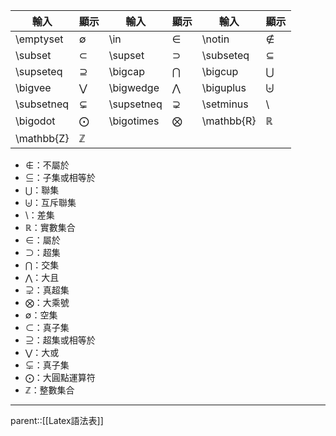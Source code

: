 | 輸入         | 顯示           | 輸入         | 顯示           | 輸入         | 顯示           |
| ---------- | ------------ | ---------- | ------------ | ---------- | ------------ |
| \\emptyset | $\emptyset$  | \in        | $\in$        | \notin     | $\notin$     |
| \subset    | $\subset$    | \supset    | $\supset$    | \subseteq  | $\subseteq$  |
| \supseteq  | $\supseteq$  | \bigcap    | $\bigcap$    | \bigcup    | $\bigcup$    |
| \bigvee    | $\bigvee$    | \bigwedge  | $\bigwedge$  | \biguplus  | $\biguplus$  |
| \subsetneq | $\subsetneq$ | \supsetneq | $\supsetneq$ | \setminus  | $\setminus$  |
| \bigodot   | $\bigodot$   | \bigotimes | $\bigotimes$ | \mathbb{R} | $\mathbb{R}$ |
| \mathbb{Z} | $\mathbb{Z}$ |            |              |            |              |
- $\notin$：不屬於
- $\subseteq$：子集或相等於
- $\bigcup$：聯集
- $\biguplus$：互斥聯集
- $\setminus$：差集
- $\mathbb{R}$：實數集合
- $\in$：屬於
- $\supset$：超集
- $\bigcap$：交集
- $\bigwedge$：大且
- $\supsetneq$：真超集
- $\bigotimes$：大乘號
- $\emptyset$：空集
- $\subset$：真子集
- $\supseteq$：超集或相等於
- $\bigvee$：大或
- $\subsetneq$：真子集
- $\bigodot$：大圓點運算符
- $\mathbb{Z}$：整數集合
- - -
parent::[[Latex語法表]]
